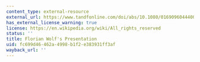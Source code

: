 ```yaml
---
content_type: external-resource
external_url: https://www.tandfonline.com/doi/abs/10.1080/01690960444000034
has_external_license_warning: true
license: https://en.wikipedia.org/wiki/All_rights_reserved
status: ''
title: Florian Wolf's Presentation
uid: fc699d46-462a-4998-b1f2-e383931ff3af
wayback_url: ''
---
```

